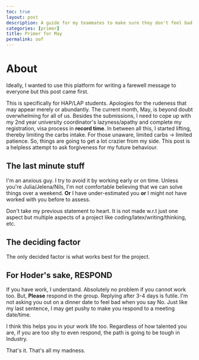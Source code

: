 ```yaml
---
toc: true
layout: post
description: A guide for my teammates to make sure they don't feel bad
categories: [primer]
title: Primer for May
permalink: oof
---
```


# About

Ideally, I wanted to use this platform for writing a farewell message to everyone but this post came first. 

This is specifically for HAP/LAP students. Apologies for the rudeness that may appear merely or abundantly. The current month, May, is beyond doubt overwhelming for all of us. Besides the submissions, I need to cope up with my 2nd year university coordinator's lazyness/apathy and complete my registration, visa process in __record time__. In between all this, I started lifting, thereby limiting the carbs intake. For those unaware, limited carbs -> limited patience. So, things are going to get a lot crazier from my side. This post is a helpless attempt to ask forgiveness for my future behaviour.

## The last minute stuff

<!-- I don't believe in your capabilities to solve things over a weekend -->
I'm an anxious guy. I try to avoid it by working early or on time. Unless you're Julia/Jelena/Nils, I'm not comfortable believing that we can solve things over a weekend. **Or** I have under-estimated you **or** I might not have worked with you before to assess.

Don't take my previous statement to heart. It is not made w.r.t just one aspect but multiple aspects of a project like coding/latex/writing/thinking, etc.

## The deciding factor

The only decided factor is what works best for the project.

## For Hoder's sake, RESPOND

If you have work, I understand. Absolutely no problem if you cannot work too. But, **Please** respond in the group. Replying after 3-4 days is futile. I'm not asking you out on a dinner date to feel bad when you say No. Just like my last sentence, I may get pushy to make you respond to a meeting date/time.

I think this helps you in your work life too. Regardless of how talented you are, if you are too shy to even respond, the path is going to be tough in Industry.


That's it. That's all my madness.